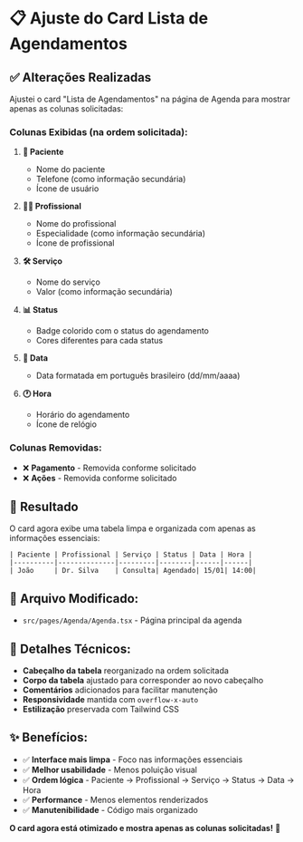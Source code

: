# 📋 Ajuste do Card Lista de Agendamentos

## ✅ Alterações Realizadas

Ajustei o card "Lista de Agendamentos" na página de Agenda para mostrar apenas as colunas
solicitadas:

### **Colunas Exibidas (na ordem solicitada):**

1. **👤 Paciente**
   - Nome do paciente
   - Telefone (como informação secundária)
   - Ícone de usuário

2. **👨‍⚕️ Profissional**
   - Nome do profissional
   - Especialidade (como informação secundária)
   - Ícone de profissional

3. **🛠️ Serviço**
   - Nome do serviço
   - Valor (como informação secundária)

4. **📊 Status**
   - Badge colorido com o status do agendamento
   - Cores diferentes para cada status

5. **📅 Data**
   - Data formatada em português brasileiro (dd/mm/aaaa)

6. **🕐 Hora**
   - Horário do agendamento
   - Ícone de relógio

### **Colunas Removidas:**

- ❌ **Pagamento** - Removida conforme solicitado
- ❌ **Ações** - Removida conforme solicitado

## 🎯 **Resultado**

O card agora exibe uma tabela limpa e organizada com apenas as informações essenciais:

```
| Paciente | Profissional | Serviço | Status | Data | Hora |
|----------|--------------|---------|--------|------|------|
| João     | Dr. Silva    | Consulta| Agendado| 15/01| 14:00|
```

## 📁 **Arquivo Modificado:**

- `src/pages/Agenda/Agenda.tsx` - Página principal da agenda

## 🔧 **Detalhes Técnicos:**

- **Cabeçalho da tabela** reorganizado na ordem solicitada
- **Corpo da tabela** ajustado para corresponder ao novo cabeçalho
- **Comentários** adicionados para facilitar manutenção
- **Responsividade** mantida com `overflow-x-auto`
- **Estilização** preservada com Tailwind CSS

## ✨ **Benefícios:**

- ✅ **Interface mais limpa** - Foco nas informações essenciais
- ✅ **Melhor usabilidade** - Menos poluição visual
- ✅ **Ordem lógica** - Paciente → Profissional → Serviço → Status → Data → Hora
- ✅ **Performance** - Menos elementos renderizados
- ✅ **Manutenibilidade** - Código mais organizado

**O card agora está otimizado e mostra apenas as colunas solicitadas!** 🚀



